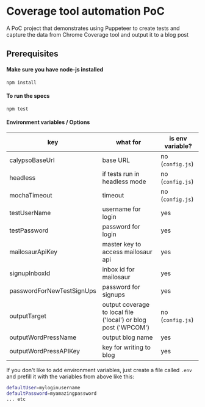 # Coverage tool automation PoC

A PoC project that demonstrates using Puppeteer to create tests and capture the data from Chrome Coverage tool and output it to a blog post

## Prerequisites

#### Make sure you have node-js installed

`npm install`

#### To run the specs

`npm test`


#### Environment variables / Options
key | what for | is env variable?
--- | --- | ---
calypsoBaseUrl | base URL | no (`config.js`)
headless | if tests run in headless mode | no (`config.js`)
mochaTimeout | timeout | no (`config.js`)
testUserName | username for login | yes
testPassword | password for login | yes
mailosaurApiKey | master key to access mailosaur api | yes
signupInboxId | inbox id for mailosaur | yes
passwordForNewTestSignUps | password for signups | yes
outputTarget | output coverage to local file ('local') or blog post ('WPCOM') | no (`config.js`)
outputWordPressName | output blog name | yes
outputWordPressAPIKey | key for writing to blog | yes

If you don't like to add environment variables, just create a file called `.env` and prefill it with the variables from above like this:
```sh
defaultUser=myloginusername
defaultPassword=myamazingpassword
... etc
```